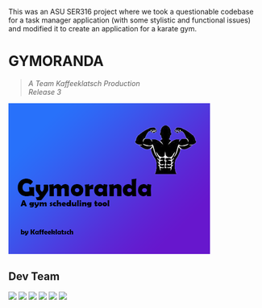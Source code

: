 This was an ASU SER316 project where we took a questionable codebase for a task manager application (with some stylistic and functional issues) and modified it to create an application for a karate gym.

# GYMORANDA
>*A Team Kaffeeklatsch Production*<br>
*Release 3*

![Gymoranda Logo](src/main/resources/ui/Gymoranda.png)


## Dev Team
[![](https://img.shields.io/badge/jwsmith24-honeydew?style=for-the-badge)](https://github.com/jwsmith24)
[![](https://img.shields.io/badge/cthieme1-red?style=for-the-badge)](https://github.com/cthieme1)
[![](https://img.shields.io/badge/ASULandon17-yellow?style=for-the-badge)](https://github.com/ASULandon17)
[![](https://img.shields.io/badge/jaquinn5-green?style=for-the-badge)](https://github.com/jaquinn5)
[![](https://img.shields.io/badge/nawhitak-plum?style=for-the-badge)](https://github.com/nawhitak)
[![](https://img.shields.io/badge/DaWhit18-blue?style=for-the-badge)](https://github.com/Da-Whit18)



